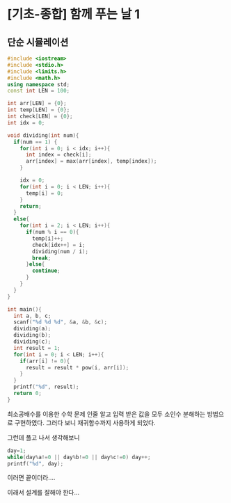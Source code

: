 # [기초-종합] 함께 푸는 날 1

## 단순 시뮬레이션

```c++
#include <iostream>
#include <stdio.h>
#include <limits.h>
#include <math.h> 
using namespace std;
const int LEN = 100;

int arr[LEN] = {0};
int temp[LEN] = {0};
int check[LEN] = {0};
int idx = 0;

void dividing(int num){
  if(num == 1) {
    for(int i = 0; i < idx; i++){
      int index = check[i];
      arr[index] = max(arr[index], temp[index]);
    }

    idx = 0;
    for(int i = 0; i < LEN; i++){
      temp[i] = 0;
    }    
    return;
  }
  else{
    for(int i = 2; i < LEN; i++){
      if(num % i == 0){
        temp[i]++;
        check[idx++] = i;
        dividing(num / i);
        break;
      }else{
        continue;
      }
    }
  }
}

int main(){
  int a, b, c;
  scanf("%d %d %d", &a, &b, &c);
  dividing(a);
  dividing(b);
  dividing(c);
  int result = 1;
  for(int i = 0; i < LEN; i++){
    if(arr[i] != 0){
      result = result * pow(i, arr[i]);
    }
  }
  printf("%d", result);
  return 0;
}
```

최소공배수를 이용한 수학 문제 인줄 알고 입력 받은 값을 모두 소인수 분해하는 방법으로 구현하였다. 그러다 보니 재귀함수까지 사용하게 되었다. 

그런데 풀고 나서 생각해보니
 
```c++
day=1;
while(day%a!=0 || day%b!=0 || day%c!=0) day++;
printf("%d", day);
```

이러면 끝이더라....

이래서 설계를 잘해야 한다...
